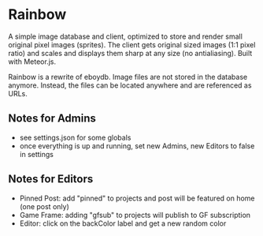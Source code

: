 # Rainbow
A simple image database and client, optimized to store and render small original pixel images (sprites). The client gets original sized images (1:1 pixel ratio) and scales and displays them sharp at any size (no antialiasing). Built with Meteor.js.

Rainbow is a rewrite of eboydb. Image files are not stored in the database anymore. Instead, the files can be located anywhere and are referenced as URLs.

## Notes for Admins
- see settings.json for some globals
- once everything is up and running, set new Admins, new Editors to false in settings

## Notes for Editors
- Pinned Post: add "pinned" to projects and post will be featured on home (one post only)
- Game Frame: adding "gfsub" to projects will publish to GF subscription
- Editor: click on the backColor label and get a new random color

